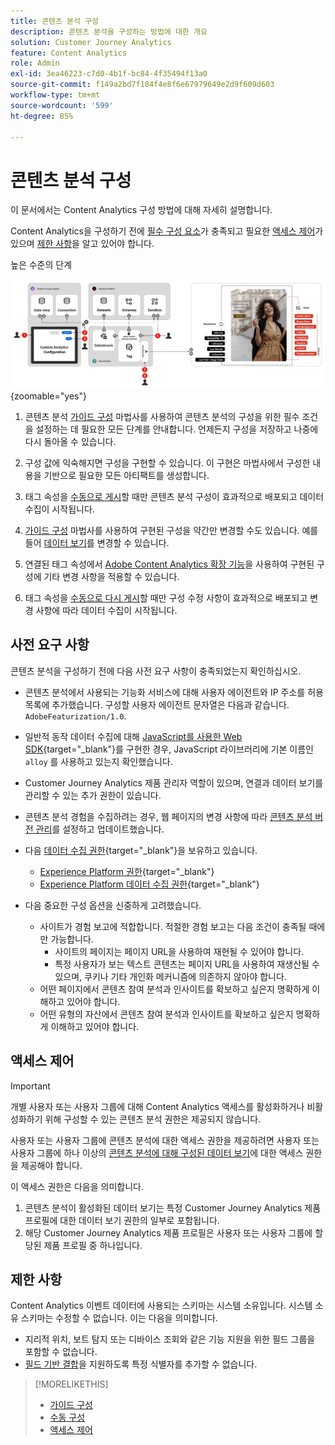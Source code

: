 ```yaml
---
title: 콘텐츠 분석 구성
description: 콘텐츠 분석을 구성하는 방법에 대한 개요
solution: Customer Journey Analytics
feature: Content Analytics
role: Admin
exl-id: 3ea46223-c7d0-4b1f-bc84-4f35494f13a0
source-git-commit: f149a2bd7f184f4e8f6e67979649e2d9f609d603
workflow-type: tm+mt
source-wordcount: '599'
ht-degree: 85%

---
```


# 콘텐츠 분석 구성

이 문서에서는 Content Analytics 구성 방법에 대해 자세히 설명합니다.

Content Analytics을 구성하기 전에 [필수 구성 요소](#prerequisites)가 충족되고 필요한 [액세스 제어](#access-control)가 있으며 [제한 사항](#limitations)을 알고 있어야 합니다.


높은 수준의 단계

![콘텐츠 분석 구성](../assets/aca-configuration.svg){zoomable="yes"}

1. 콘텐츠 분석 [가이드 구성](guided.md) 마법사를 사용하여 콘텐츠 분석의 구성을 위한 필수 조건을 설정하는 데 필요한 모든 단계를 안내합니다. 언제든지 구성을 저장하고 나중에 다시 돌아올 수 있습니다.
1. 구성 값에 익숙해지면 구성을 구현할 수 있습니다. 이 구현은 마법사에서 구성한 내용을 기반으로 필요한 모든 아티팩트를 생성합니다.
1. 태그 속성을 [수동으로 게시](manual.md)할 때만 콘텐츠 분석 구성이 효과적으로 배포되고 데이터 수집이 시작됩니다.

1. [가이드 구성](guided.md) 마법사를 사용하여 구현된 구성을 약간만 변경할 수도 있습니다. 예를 들어 [데이터 보기](/help/data-views/data-views.md)를 변경할 수 있습니다.
1. 연결된 태그 속성에서 [Adobe Content Analytics 확장 기능](https://experienceleague.adobe.com/ko/docs/experience-platform/tags/extensions/client/content-analytics/overview)을 사용하여 구현된 구성에 기타 변경 사항을 적용할 수 있습니다.
1. 태그 속성을 [수동으로 다시 게시](manual.md)할 때만 구성 수정 사항이 효과적으로 배포되고 변경 사항에 따라 데이터 수집이 시작됩니다.


## 사전 요구 사항

콘텐츠 분석을 구성하기 전에 다음 사전 요구 사항이 충족되었는지 확인하십시오.

* 콘텐츠 분석에서 사용되는 기능화 서비스에 대해 사용자 에이전트와 IP 주소를 허용 목록에 추가했습니다. 구성할 사용자 에이전트 문자열은 다음과 같습니다. <code>AdobeFeaturization/1.0</code>.
* 일반적 동작 데이터 수집에 대해 [JavaScript를 사용한 Web SDK](https://experienceleague.adobe.com/ko/docs/experience-platform/web-sdk/install/library){target="_blank"}를 구현한 경우, JavaScript 라이브러리에 기본 이름인 <code>alloy</code> 를 사용하고 있는지 확인했습니다.
* Customer Journey Analytics 제품 관리자 역할이 있으며, 연결과 데이터 보기를 관리할 수 있는 추가 권한이 있습니다.
* 콘텐츠 분석 경험을 수집하려는 경우, 웹 페이지의 변경 사항에 따라 [콘텐츠 분석 버전 관리](manual.md#versioning)를 설정하고 업데이트했습니다.
* 다음 [데이터 수집 권한](https://experienceleague.adobe.com/ko/docs/experience-platform/collection/permissions){target="_blank"}을 보유하고 있습니다.
   * [Experience Platform 권한](https://experienceleague.adobe.com/ko/docs/experience-platform/collection/permissions#adobe-experience-platform-permissions){target="_blank"}
   * [Experience Platform 데이터 수집 권한](https://experienceleague.adobe.com/ko/docs/experience-platform/collection/permissions#adobe-experience-platform-data-collection-permissions){target="_blank"}
* 다음 중요한 구성 옵션을 신중하게 고려했습니다.

   * 사이트가 경험 보고에 적합합니다. 적절한 경험 보고는 다음 조건이 충족될 때에만 가능합니다.
      * 사이트의 페이지는 페이지 URL을 사용하여 재현될 수 있어야 합니다.
      * 특정 사용자가 보는 텍스트 콘텐츠는 페이지 URL을 사용하여 재생산될 수 있으며, 쿠키나 기타 개인화 메커니즘에 의존하지 않아야 합니다.
   * 어떤 페이지에서 콘텐츠 참여 분석과 인사이트를 확보하고 싶은지 명확하게 이해하고 있어야 합니다.
   * 어떤 유형의 자산에서 콘텐츠 참여 분석과 인사이트를 확보하고 싶은지 명확하게 이해하고 있어야 합니다.


## 액세스 제어

>[!IMPORTANT]
>
>개별 사용자 또는 사용자 그룹에 대해 Content Analytics 액세스를 활성화하거나 비활성화하기 위해 구성할 수 있는 콘텐츠 분석 권한은 제공되지 않습니다.
>

사용자 또는 사용자 그룹에 콘텐츠 분석에 대한 액세스 권한을 제공하려면 사용자 또는 사용자 그룹에 하나 이상의 [콘텐츠 분석에 대해 구성된 데이터 보기](guided.md#data-view)에 대한 액세스 권한을 제공해야 합니다.

이 액세스 권한은 다음을 의미합니다.

1. 콘텐츠 분석이 활성화된 데이터 보기는 특정 Customer Journey Analytics 제품 프로필에 대한 데이터 보기 권한의 일부로 포함됩니다.
1. 해당 Customer Journey Analytics 제품 프로필은 사용자 또는 사용자 그룹에 할당된 제품 프로필 중 하나입니다.

## 제한 사항

Content Analytics 이벤트 데이터에 사용되는 스키마는 시스템 소유입니다. 시스템 소유 스키마는 수정할 수 없습니다. 이는 다음을 의미합니다.

* 지리적 위치, 보트 탐지 또는 디바이스 조회와 같은 기능 지원을 위한 필드 그룹을 포함할 수 없습니다.
* [필드 기반 결합](/help/stitching/fbs.md)을 지원하도록 특정 식별자를 추가할 수 없습니다.

>[!MORELIKETHIS]
>
>* [가이드 구성](guided.md)
>* [수동 구성](manual.md)
>* [액세스 제어](/help/technotes/access-control.md)
>
